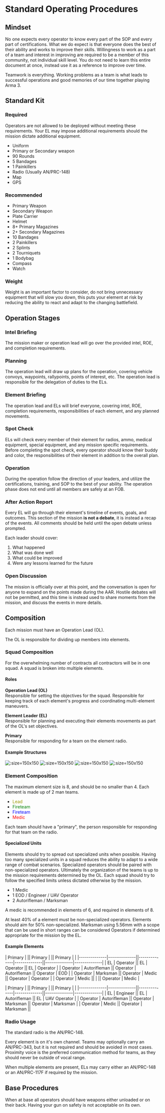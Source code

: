 # Standard Operating Procedures

## Mindset

No one expects every operator to know every part of the SOP and every part of certifications. What we do expect is that everyone does the best of their ability and works to improve their skills. Willingness to work as a part of a team and interest in improving are required to be a member of this community, not individual skill level. You do not need to learn this entire document at once, instead use it as a reference to improve over time.

Teamwork is everything. Working problems as a team is what leads to successful operations and good memories of our time together playing Arma 3.

## Standard Kit

### Required

Operators are not allowed to be deployed without meeting these requirements. Your EL may impose additional requirements should the mission dictate additional equipment.

- Uniform
- Primary or Secondary weapon
- 90 Rounds
- 5 Bandages
- 1 Painkillers
- Radio (Usually AN/PRC-148)
- Map
- GPS

### Recommended

- Primary Weapon
- Secondary Weapon
- Plate Carrier
- Helmet
- 8+ Primary Magazines
- 2+ Secondary Magazines
- 10 Bandages
- 2 Painkillers
- 2 Splints
- 2 Tourniquets
- 1 Bodybag
- Compass
- Watch

### Weight

Weight is an important factor to consider, do not bring unnecessary equipment that will slow you down, this puts your element at risk by reducing the ability to react and adapt to the changing battlefield.

## Operation Stages

### Intel Briefing

The mission maker or operation lead will go over the provided intel, ROE, and completion requirements.

### Planning

The operation lead will draw up plans for the operation, covering vehicle convoys, waypoints, rallypoints, points of interest, etc. The operation lead is responsible for the delegation of duties to the ELs.

### Element Briefing

The operation lead and ELs will brief everyone, covering intel, ROE, completion requirements, responsibilities of each element, and any planned movements.

### Spot Check

ELs will check every member of their element for radios, ammo, medical equipment, special equipment, and any mission specific requirements. Before completing the spot check, every operator should know their buddy and color, the responsibilities of their element in addition to the overall plan.

### Operation

During the operation follow the direction of your leaders, and utilize the certifications, training, and SOP to the best of your ability. The operation phase does not end until all members are safely at an FOB.

### After Action Report

Every EL will go through their element's timeline of events, goals, and outcomes. This section of the mission **is not a debate**, it is instead a recap of the events. All comments should be held until the open debate unless prompted.

Each leader should cover:

1. What happened
2. What was done well
3. What could be improved
4. Were any lessons learned for the future

### Open Discussion

The mission is officially over at this point, and the conversation is open for anyone to expand on the points made during the AAR. Hostile debates will not be permitted, and this time is instead used to share moments from the mission, and discuss the events in more details.

## Composition

Each mission must have an Operation Lead (OL).

The OL is responsible for dividing up members into elements.

### Squad Composition

For the overwhelming number of contracts all contractors will be in one squad. A squad is broken into multiple elements.

#### Roles

**Operation Lead (OL)**  
Responsible for setting the objectives for the squad. Responsible for keeping track of each element's progress and coordinating multi-element maneuvers.

**Element Leader (EL)**  
Responsible for planning and executing their elements movements as part of the OL's set objectives.

**Primary**  
Responsible for responding for a team on the element radio.

#### Example Structures

![](img/squad_a.png ':size=150x150')
![](img/squad_b.png ':size=150x150')
![](img/squad_c.png ':size=150x150') 
![](img/squad_d.png ':size=150x150') 

### Element Composition

The maximum element size is 8, and should be no smaller than 4. Each element is made up of 2 man teams.

- <span style="color:#999900">Lead</span>
- <span style="color:green">Fireteam</span>
- <span style="color:blue">Fireteam</span>
- <span style="color:red">Medic</span>

Each team should have a "primary", the person responsible for responding for that team on the radio.

#### Specialized Units

Elements should try to spread out specialized units when possible. Having too many specialized units in a squad reduces the ability to adapt to a wide range of combat scenarios. Specialized operators should be paired with non-specialized operators. Ultimately the organization of the teams is up to the mission requirements determined by the OL. Each squad should try to follow the specified limits unless dictated otherwise by the mission.

- 1 Medic
- 1 EOD / Engineer / UAV Operator
- 2 Autorifleman / Marksman

A medic is recommended in elements of 6, and required in elements of 8.

At least 40% of a element must be non-specialized operators. Elements should aim for 50% non-specialized. Marksman using 5.56mm with a scope that can be used in short ranges can be considered Operators if determined appropriate for the mission by the EL.

#### Example Elements

| Primary      |              || Primary      |              || Primary      |              |
|--------------|--------------||--------------|--------------||--------------|--------------|
| EL           | Operator     || EL           | Operator     || EL           | Operator     |
| Operator     | Autorifleman || Operator     | Autorifleman || Operator     | EOD          |
| Operator     | Marksman     || Operator     | Medic        || Operator     | Operator     |
| Operator     | Medic        ||              |              || Operator     | Medic        |

| Primary      |              || Primary      |              || Primary      |              |
|--------------|--------------||--------------|--------------||--------------|--------------|
| EL           | Engineer     || EL           | Autorifleman || EL           | UAV Operator |
| Operator     | Autorifleman || Operator     | Marksman     || Operator     | Marksman     |
| Operator     | Medic        || Operator     | Marksman     ||

### Radio Usage

The standard radio is the AN/PRC-148.

Every element is on it's own channel. Teams may optionally carry an AN/PRC-343, but it is not required and should be avoided in most cases. Proximity voice is the preferred communication method for teams, as they should never be outside of vocal range.

When multiple elements are present, ELs may carry either an AN/PRC-148 or an AN/PRC-117F if required by the mission.

## Base Procedures

When at base all operators should have weapons either unloaded or on their back. Having your gun on safety is not acceptable on its own.
